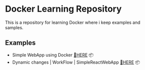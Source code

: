 # Docker Learning Repository
This is a repository for learning Docker where i keep examples and samples.
 

## Examples
- Simple WebApp using Docker [🔗HERE](https://github.com/Sakerini/Docker-Learn/tree/main/simpleweb) 📦
- Dynamic changes | WorkFlow | SimpleReactWebApp [🔗HERE](https://github.com/Sakerini/Docker-Learn/tree/main/react-app) 📦

